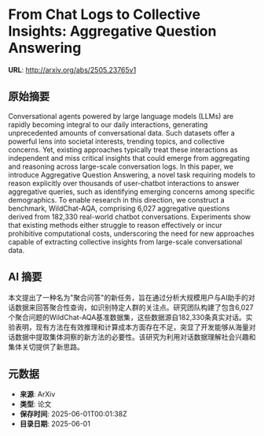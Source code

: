# From Chat Logs to Collective Insights: Aggregative Question Answering

**URL**: http://arxiv.org/abs/2505.23765v1

## 原始摘要

Conversational agents powered by large language models (LLMs) are rapidly
becoming integral to our daily interactions, generating unprecedented amounts
of conversational data. Such datasets offer a powerful lens into societal
interests, trending topics, and collective concerns. Yet, existing approaches
typically treat these interactions as independent and miss critical insights
that could emerge from aggregating and reasoning across large-scale
conversation logs. In this paper, we introduce Aggregative Question Answering,
a novel task requiring models to reason explicitly over thousands of
user-chatbot interactions to answer aggregative queries, such as identifying
emerging concerns among specific demographics. To enable research in this
direction, we construct a benchmark, WildChat-AQA, comprising 6,027 aggregative
questions derived from 182,330 real-world chatbot conversations. Experiments
show that existing methods either struggle to reason effectively or incur
prohibitive computational costs, underscoring the need for new approaches
capable of extracting collective insights from large-scale conversational data.


## AI 摘要

本文提出了一种名为"聚合问答"的新任务，旨在通过分析大规模用户与AI助手的对话数据来回答聚合性查询，如识别特定人群的关注点。研究团队构建了包含6,027个聚合问题的WildChat-AQA基准数据集，这些数据源自182,330条真实对话。实验表明，现有方法在有效推理和计算成本方面存在不足，突显了开发能够从海量对话数据中提取集体洞察的新方法的必要性。该研究为利用对话数据理解社会兴趣和集体关切提供了新思路。

## 元数据

- **来源**: ArXiv
- **类型**: 论文
- **保存时间**: 2025-06-01T00:01:38Z
- **目录日期**: 2025-06-01
